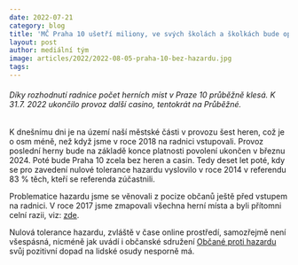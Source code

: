 ```yaml
---
date: 2022-07-21
category: blog
title: 'MČ Praha 10 ušetří miliony, ve svých školách a školkách bude optimalizovat spotřebu energií'
layout: post
author: mediální tým
image: articles/2022/2022-08-05-praha-10-bez-hazardu.jpg
tags:
---
```



###### Díky rozhodnutí radnice počet herních míst v Praze 10 průběžně klesá. K 31.7. 2022 ukončilo provoz další casino, tentokrát na Průběžné.

K dnešnímu dni je na území naší městské části v provozu šest heren, což je o osm méně, než když jsme v roce 2018 na radnici vstupovali. Provoz poslední herny bude na základě konce platnosti povolení ukončen v březnu 2024. Poté bude Praha 10 zcela bez heren a casin. Tedy deset let poté, kdy se pro zavedení nulové tolerance hazardu vyslovilo v roce 2014 v referendu 83 % těch, kteří se referenda zúčastnili.

Problematice hazardu jsme se věnovali z pocize občanů ještě před vstupem na radnici. V roce 2017 jsme zmapovali všechna herní místa a byli přítomni celní razii, viz:  [zde](https://www.youtube.com/watch?v=qMCzV99VXjQ).

Nulová tolerance hazardu, zvláště v čase online prostředí, samozřejmě není všespásná, nicméně jak uvádí i občanské sdružení  [Občané proti hazardu](http://obcaneprotihazardu.cz/kniha.htm)  svůj pozitivní dopad na lidské osudy nesporně má.
